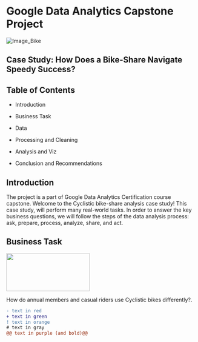 # Google Data Analytics Capstone Project
![Image_Bike](https://user-images.githubusercontent.com/119749518/211970785-a7ca2157-7010-42d0-8543-e4dea4be6c59.png)
<h2>Case Study: How Does a Bike-Share Navigate Speedy Success?</h2>

<h2>Table of Contents</h2>

- Introduction<br>

- Business Task<br>
- Data<br>
- Processing and Cleaning<br>
- Analysis and Viz<br>
- Conclusion and Recommendations

<h2>Introduction</h2>
The project is a part of Google Data Analytics Certification course capstone.
Welcome to the Cyclistic bike-share analysis case study! This case study, will perform many real-world tasks. In order to answer the key business questions, we will follow the steps of the data analysis process: ask, prepare, process, analyze, share, and act.

<h2>Business Task</h2> 
<p align="left">
  <img width="220" height="100" src="https://user-images.githubusercontent.com/119749518/211978270-f13d6a73-22f9-40be-bc2c-dfc0aec8a555.png")
</p>
  
How do annual members and casual riders use Cyclistic bikes differently?.









```diff
- text in red
+ text in green
! text in orange
# text in gray
@@ text in purple (and bold)@@
```
